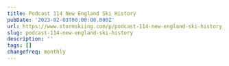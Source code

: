 ```yaml
---
title: Podcast 114 New England Ski History
pubDate: '2023-02-03T00:00:00.000Z'
url: https://www.stormskiing.com/p/podcast-114-new-england-ski-history
slug: podcast-114-new-england-ski-history
description: ''
tags: []
changefreq: monthly
---
```


<!-- Add post content below -->
